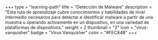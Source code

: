 +++
type = "learning-path"
title = "Detección de Malware"
description = "Esta ruta de aprendizaje cubre conocimientos y habilidades de nivel intermedio necesarios para detectar e identificar malware a partir de una muestra u operando activamente en un dispositivo, en una variedad de plataformas de dispositivos."
weight = 2
thumbnail = "2"
icon = "virus-vanquisher"
badge = "Virus Vanquisher"
color = "#FEC84B"
+++
